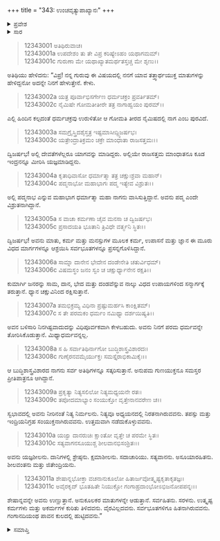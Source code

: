 +++
title = "343: ಉಂಚವೃತ್ಯುಪಾಖ್ಯಾನಃ"
+++

<details><summary>ಪ್ರವೇಶ</summary>


।।   ಓಂ ಓಂ ನಮೋ ನಾರಾಯಣಾಯ।।   ಶ್ರೀ ವೇದವ್ಯಾಸಾಯ ನಮಃ ।।

ಶ್ರೀ ಕೃಷ್ಣದ್ವೈಪಾಯನ ವೇದವ್ಯಾಸ ವಿರಚಿತ  

**ಶ್ರೀ ಮಹಾಭಾರತ**

**ಶಾಂತಿ ಪರ್ವ**

**ಮೋಕ್ಷಧರ್ಮ ಪರ್ವ**

**ಅಧ್ಯಾಯ 343**


</details>

<details><summary>ಸಾರ</summary>

ಅತಿಥಿಯು ನಾಗರಾಜ ಪದ್ಮನಾಭನ ಸದಾಚಾರ ಮತ್ತು ಸದ್ಗುಣಗಳನ್ನು ವರ್ಣಿಸಿ ಅವನ ಬಳಿ ಹೋಗೆಂದು ಬ್ರಾಹ್ಮಣನನ್ನು ಪ್ರೇರೇಪಿಸಿದುದು (1-11).


</details>


> 12343001 ಅತಿಥಿರುವಾಚ।   
12343001a ಉಪದೇಶಂ ತು ತೇ ವಿಪ್ರ ಕರಿಷ್ಯೇಽಹಂ ಯಥಾಗಮಮ್।  
12343001c ಗುರುಣಾ ಮೇ ಯಥಾಖ್ಯಾತಮರ್ಥತಸ್ತಚ್ಚ ಮೇ ಶೃಣು।।

ಅತಿಥಿಯು ಹೇಳಿದನು: “ವಿಪ್ರ! ನನ್ನ ಗುರುವು ಈ ವಿಷಯದಲ್ಲಿ ನನಗೆ ಯಾವ ತತ್ತ್ವಾರ್ಥಯುಕ್ತ ಮಾತುಗಳನ್ನು ಹೇಳಿದ್ದನೋ ಅದನ್ನೇ ನಿನಗೆ ಹೇಳುತ್ತೇನೆ. ಕೇಳು.

> 12343002a ಯತ್ರ ಪೂರ್ವಾಭಿಸರ್ಗೇಣ ಧರ್ಮಚಕ್ರಂ ಪ್ರವರ್ತಿತಮ್।  
12343002c ನೈಮಿಷೇ ಗೋಮತೀತೀರೇ ತತ್ರ ನಾಗಾಹ್ವಯಂ ಪುರಮ್।।

ಎಲ್ಲಿ ಹಿಂದಿನ ಕಲ್ಪದಂತೆ ಧರ್ಮಚಕ್ರವು ಉರುಳಿತೋ ಆ ಗೋಮತಿ ತೀರದ ನೈಮಿಷದಲ್ಲಿ ನಾಗ ಎಂಬ ಪುರವಿದೆ.

> 12343003a ಸಮಗ್ರೈಸ್ತ್ರಿದಶೈಸ್ತತ್ರ ಇಷ್ಟಮಾಸೀದ್ದ್ವಿಜರ್ಷಭ।  
12343003c ಯತ್ರೇಂದ್ರಾತಿಕ್ರಮಂ ಚಕ್ರೇ ಮಾಂಧಾತಾ ರಾಜಸತ್ತಮಃ।।

ದ್ವಿಜರ್ಷಭ! ಅಲ್ಲಿ ದೇವತೆಗಳೆಲ್ಲರೂ ಯಾಗವನ್ನು ಮಾಡಿದ್ದರು. ಅಲ್ಲಿಯೇ ರಾಜಸತ್ತಮ ಮಾಂಧಾತನೂ ಕೂಡ ಇಂದ್ರನನ್ನೂ ಮೀರಿಸಿ ಯಜ್ಞಮಾಡಿದ್ದನು.

> 12343004a ಕೃತಾಧಿವಾಸೋ ಧರ್ಮಾತ್ಮಾ ತತ್ರ ಚಕ್ಷುಃಶ್ರವಾ ಮಹಾನ್।  
12343004c ಪದ್ಮನಾಭೋ ಮಹಾಭಾಗಃ ಪದ್ಮ ಇತ್ಯೇವ ವಿಶ್ರುತಃ।।

ಅಲ್ಲಿ ಪದ್ಮನಾಭ ಎನ್ನುವ ಮಹಾಭಾಗ ಧರ್ಮಾತ್ಮಾ ಮಹಾ ನಾಗನು ವಾಸಿಸುತ್ತಿದ್ದಾನೆ. ಅವನು ಪದ್ಮ ಎಂದೇ ವಿಶ್ರುತನಾಗಿದ್ದಾನೆ.

> 12343005a ಸ ವಾಚಾ ಕರ್ಮಣಾ ಚೈವ ಮನಸಾ ಚ ದ್ವಿಜರ್ಷಭ।  
12343005c ಪ್ರಸಾದಯತಿ ಭೂತಾನಿ ತ್ರಿವಿಧೇ ವರ್ತ್ಮನಿ ಸ್ಥಿತಃ।।

ದ್ವಿಜರ್ಷಭ! ಅವನು ಮಾತು, ಕರ್ಮ ಮತ್ತು ಮನಸ್ಸುಗಳ ಮೂಲಕ ಕರ್ಮ, ಉಪಾಸನೆ ಮತ್ತು ಜ್ಞಾನ ಈ ಮೂರು ವಿಧದ ಮಾರ್ಗಗಳನ್ನೂ ಆಶ್ರಯಿಸಿ ಸರ್ವಭೂತಗಳನ್ನೂ ಪ್ರಸನ್ನಗೊಳಿಸಿದ್ದಾನೆ.

> 12343006a ಸಾಮ್ನಾ ದಾನೇನ ಭೇದೇನ ದಂಡೇನೇತಿ ಚತುರ್ವಿಧಮ್।  
12343006c ವಿಷಮಸ್ಥಂ ಜನಂ ಸ್ವಂ ಚ ಚಕ್ಷುರ್ಧ್ಯಾನೇನ ರಕ್ಷತಿ।।

ಕುಮಾರ್ಗಿ ಜನರನ್ನು ಸಾಮ, ದಾನ, ಭೇದ ಮತ್ತು ದಂಡವೆನ್ನುವ ನಾಲ್ಕು ವಿಧದ ಉಪಾಯಗಳಿಂದ ಸನ್ಮಾರ್ಗಕ್ಕೆ ತರುತ್ತಾನೆ. ಧ್ಯಾನ ಚಕ್ಷುವಿನಿಂದ ರಕ್ಷಿಸುತ್ತಾನೆ.

> 12343007a ತಮಭಿಕ್ರಮ್ಯ ವಿಧಿನಾ ಪ್ರಷ್ಟುಮರ್ಹಸಿ ಕಾಂಕ್ಷಿತಮ್।  
12343007c ಸ ತೇ ಪರಮಕಂ ಧರ್ಮಂ ನಮಿಥ್ಯಾ ದರ್ಶಯಿಷ್ಯತಿ।।

ಅವನ ಬಳಿಸಾರಿ ನಿನಗಿಷ್ಟವಾದುದನ್ನು ವಿಧಿಪೂರ್ವಕವಾಗಿ ಕೇಳಬಹುದು. ಅವನು ನಿನಗೆ ಪರಮ ಧರ್ಮವನ್ನೇ ತೋರಿಸಿಕೊಡುತ್ತಾನೆ. ಮಿಥ್ಯಾಧರ್ಮವನ್ನಲ್ಲ.

> 12343008a ಸ ಹಿ ಸರ್ವಾತಿಥಿರ್ನಾಗೋ ಬುದ್ಧಿಶಾಸ್ತ್ರವಿಶಾರದಃ।  
12343008c ಗುಣೈರನವಮೈರ್ಯುಕ್ತಃ ಸಮಸ್ತೈರಾಭಿಕಾಮಿಕೈಃ।।

ಆ ಬುದ್ಧಿಶಾಸ್ತ್ರವಿಶಾರದ ನಾಗನು ಸರ್ವ ಅತಿಥಿಗಳನ್ನೂ ಸತ್ಕರಿಸುತ್ತಾನೆ. ಅನುಪಮ ಗುಣಯುಕ್ತನೂ ಸಮಸ್ತರ ಪ್ರೀತಿಪಾತ್ರನೂ ಆಗಿದ್ದಾನೆ.

> 12343009a ಪ್ರಕೃತ್ಯಾ ನಿತ್ಯಸಲಿಲೋ ನಿತ್ಯಮಧ್ಯಯನೇ ರತಃ।  
12343009c ತಪೋದಮಾಭ್ಯಾಂ ಸಂಯುಕ್ತೋ ವೃತ್ತೇನಾನವರೇಣ ಚ।।

ಸ್ವಭಾವದಲ್ಲಿ ಅವನು ನೀರಿನಂತೆ ನಿತ್ಯ ನಿರ್ಮಲನು. ನಿತ್ಯವೂ ಅಧ್ಯಯನದಲ್ಲಿ ನಿರತನಾಗಿರುವವನು. ತಪಸ್ಸು ಮತ್ತು ಇಂದ್ರಿಯನಿಗ್ರಹ ಸಂಯುಕ್ತನಾಗಿರುವವನು. ಉತ್ತಮವಾಗಿ ನಡೆದುಕೊಳ್ಳುವವನು.

> 12343010a ಯಜ್ವಾ ದಾನರುಚಿಃ ಕ್ಷಾಂತೋ ವೃತ್ತೇ ಚ ಪರಮೇ ಸ್ಥಿತಃ।  
12343010c ಸತ್ಯವಾಗನಸೂಯುಶ್ಚ ಶೀಲವಾನಭಿಸಂಶ್ರಿತಃ।।

ಅವನು ಯಜ್ಞಶೀಲನು. ದಾನಿಗಳಲ್ಲಿ ಶ್ರೇಷ್ಠನು. ಕ್ಷಮಾಶೀಲನು. ಸದಾಚಾರಿಯು. ಸತ್ಯವಾನನು. ಅಸೂಯಾರಹಿತನು. ಶೀಲವಂತನು ಮತ್ತು ಜಿತೇಂದ್ರಿಯನು.

> 12343011a ಶೇಷಾನ್ನಭೋಕ್ತಾ ವಚನಾನುಕೂಲೋ
       ಹಿತಾರ್ಜವೋತ್ಕೃಷ್ಟಕೃತಾಕೃತಜ್ಞಃ।  
> 12343011c ಅವೈರಕೃದ್ ಭೂತಹಿತೇ ನಿಯುಕ್ತೋ
       ಗಂಗಾಹ್ರದಾಂಭೋಽಭಿಜನೋಪಪನ್ನಃ।।  

ಶೇಷಾನ್ನವನ್ನೇ ಅವನು ಉಣ್ಣುತ್ತಾನೆ. ಅನುಕೂಲಕರ ಮಾತುಗಳನ್ನೇ ಆಡುತ್ತಾನೆ. ಸರ್ವಹಿತನು. ಸರಳನು. ಉತ್ಕೃಷ್ಟ ಕರ್ಮಗಳು ಮತ್ತು ಅಕರ್ಮಗಳ ಕುರಿತು ತಿಳಿದವನು. ವೈರವಿಲ್ಲದವನು. ಸರ್ವಭೂತಗಳಿಗೂ ಹಿತನಾಗಿರುವವನು. ಗಂಗಾನದಿಯಂಥ ಪಾವನ ಕುಲದಲ್ಲಿ ಹುಟ್ಟಿದವನು.”

<details><summary>ಸಮಾಪ್ತಿ</summary>
ಇತಿ ಶ್ರೀಮಹಾಭಾರತೇ ಶಾಂತಿ ಪರ್ವಣಿ ಮೋಕ್ಷಧರ್ಮ ಪರ್ವಣಿ ಉಂಚವೃತ್ಯುಪಾಖ್ಯಾನೇ ತ್ರಿಚತ್ವಾರಿಂಶಾಧಿಕತ್ರಿಶತತಮೋಽಧ್ಯಾಯಃ।।  
ಇದು ಶ್ರೀಮಹಾಭಾರತದಲ್ಲಿ ಶಾಂತಿ ಪರ್ವದಲ್ಲಿ ಮೋಕ್ಷಧರ್ಮ ಪರ್ವದಲ್ಲಿ ಉಂಚವೃತ್ಯುಪಾಖ್ಯಾನ ಎನ್ನುವ ಮುನ್ನೂರಾನಲ್ವತ್ಮೂರನೇ ಅಧ್ಯಾಯವು.


</details>
